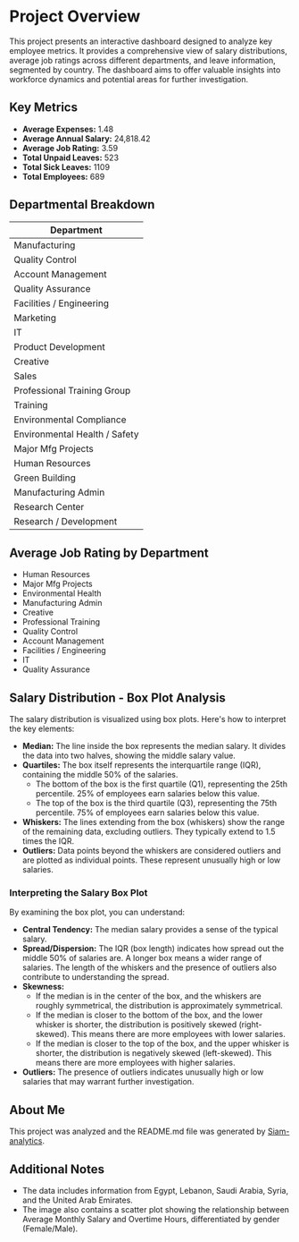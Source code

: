 # Project Overview

This project presents an interactive dashboard designed to analyze key employee metrics. It provides a comprehensive view of salary distributions, average job ratings across different departments, and leave information, segmented by country. The dashboard aims to offer valuable insights into workforce dynamics and potential areas for further investigation.

## Key Metrics

* **Average Expenses:** 1.48
* **Average Annual Salary:** 24,818.42
* **Average Job Rating:** 3.59
* **Total Unpaid Leaves:** 523
* **Total Sick Leaves:** 1109
* **Total Employees:** 689

## Departmental Breakdown

| Department                  |
| --------------------------- |
| Manufacturing               |
| Quality Control             |
| Account Management          |
| Quality Assurance           |
| Facilities / Engineering    |
| Marketing                   |
| IT                          |
| Product Development         |
| Creative                    |
| Sales                       |
| Professional Training Group |
| Training                    |
| Environmental Compliance    |
| Environmental Health / Safety |
| Major Mfg Projects          |
| Human Resources             |
| Green Building              |
| Manufacturing Admin         |
| Research Center             |
| Research / Development      |

## Average Job Rating by Department

* Human Resources
* Major Mfg Projects
* Environmental Health
* Manufacturing Admin
* Creative
* Professional Training
* Quality Control
* Account Management
* Facilities / Engineering
* IT
* Quality Assurance

## Salary Distribution - Box Plot Analysis

The salary distribution is visualized using box plots. Here's how to interpret the key elements:

* **Median:** The line inside the box represents the median salary. It divides the data into two halves, showing the middle salary value.
* **Quartiles:** The box itself represents the interquartile range (IQR), containing the middle 50% of the salaries.
    * The bottom of the box is the first quartile (Q1), representing the 25th percentile. 25% of employees earn salaries below this value.
    * The top of the box is the third quartile (Q3), representing the 75th percentile. 75% of employees earn salaries below this value.
* **Whiskers:** The lines extending from the box (whiskers) show the range of the remaining data, excluding outliers. They typically extend to 1.5 times the IQR.
* **Outliers:** Data points beyond the whiskers are considered outliers and are plotted as individual points. These represent unusually high or low salaries.

### Interpreting the Salary Box Plot

By examining the box plot, you can understand:

* **Central Tendency:** The median salary provides a sense of the typical salary.
* **Spread/Dispersion:** The IQR (box length) indicates how spread out the middle 50% of salaries are. A longer box means a wider range of salaries. The length of the whiskers and the presence of outliers also contribute to understanding the spread.
* **Skewness:**
    * If the median is in the center of the box, and the whiskers are roughly symmetrical, the distribution is approximately symmetrical.
    * If the median is closer to the bottom of the box, and the lower whisker is shorter, the distribution is positively skewed (right-skewed). This means there are more employees with lower salaries.
    * If the median is closer to the top of the box, and the upper whisker is shorter, the distribution is negatively skewed (left-skewed). This means there are more employees with higher salaries.
* **Outliers:** The presence of outliers indicates unusually high or low salaries that may warrant further investigation.

## About Me

This project was analyzed and the README.md file was generated by [Siam-analytics](https://github.com/Siam-analytics).

## Additional Notes

* The data includes information from Egypt, Lebanon, Saudi Arabia, Syria, and the United Arab Emirates.
* The image also contains a scatter plot showing the relationship between Average Monthly Salary and Overtime Hours, differentiated by gender (Female/Male).
